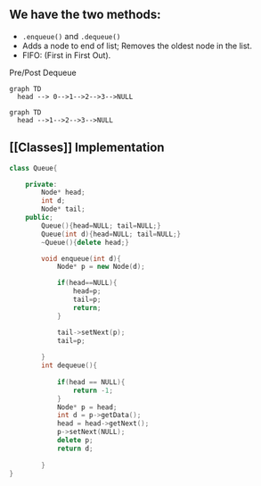 ## We have the two methods:

- `.enqueue()` and `.dequeue()`
- Adds a node to end of list; Removes the oldest node in the list.
- FIFO: (First in First Out).

Pre/Post Dequeue
```mermaid
graph TD
  head --> 0-->1-->2-->3-->NULL
```

```mermaid
graph TD
  head -->1-->2-->3-->NULL
```

## [[Classes]] Implementation

```cpp
class Queue{

	private:
		Node* head;
		int d;
		Node* tail;
	public;
		Queue(){head=NULL; tail=NULL;}
		Queue(int d){head=NULL; tail=NULL;}
		~Queue(){delete head;}

		void enqueue(int d){
			Node* p = new Node(d);

			if(head==NULL){
				head=p;
				tail=p;
				return;
			}

			tail->setNext(p);
			tail=p;
			
		}
		int dequeue(){
			
			if(head == NULL){
				return -1;
			}
			Node* p = head;
			int d = p->getData();
			head = head->getNext();
			p->setNext(NULL);
			delete p;
			return d;
		
		}
}
```